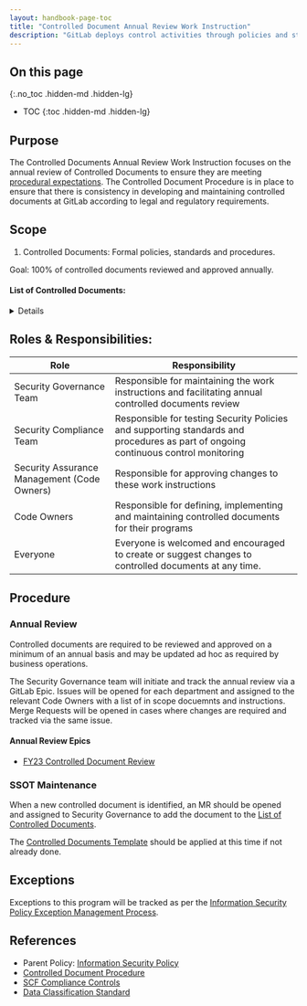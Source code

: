 ```yaml
---
layout: handbook-page-toc
title: "Controlled Document Annual Review Work Instruction"
description: "GitLab deploys control activities through policies and standards that establish what is expected and procedures that put policies and standards into action."
---
```


## On this page
{:.no_toc .hidden-md .hidden-lg}

- TOC
{:toc .hidden-md .hidden-lg}

## Purpose

The Controlled Documents Annual Review Work Instruction focuses on the annual review of Controlled Documents to ensure they are meeting [procedural expectations](https://about.gitlab.com/handbook/security/controlled-document-procedure.html). The Controlled Document Procedure is in place to ensure that there is consistency in developing and maintaining controlled documents at GitLab according to legal and regulatory requirements.


## Scope

1. Controlled Documents: Formal policies, standards and procedures.

Goal: 100% of controlled documents reviewed and approved annually.

#### List of Controlled Documents:

<details markdown="1">

| Document Name | Description | URL | Code Owners |
| :----: | :--------------------------------------: | :----: |:----:  |
| Acceptable Use Policy | Specifies requirements related to the use of GitLab computing resources and data assets by GitLab team members so as to protect our customers, team members, contractors, company, and other partners from harm caused by both deliberate and inadvertent misuse. | [https://about.gitlab.com/handbook/people-group/acceptable-use-policy/](https://about.gitlab.com/handbook/people-group/acceptable-use-policy/)| Security, Legal and PeopleOps |
| Access Management Policy | Specifies Centralized access management ensuring that the authorized GitLab team-members have access to the correct data and systems at the correct level. | [https://about.gitlab.com/handbook/security/access-management-policy.html](https://about.gitlab.com/handbook/security/access-management-policy.html)| Security Assurance Management |
| Access Review Guidelines | Defines the importance of the User access review process as an important control activity required for internal and external IT audits, helping to minimize threats, and provide assurance of who has access to what. | [https://about.gitlab.com/handbook/security/security-assurance/security-compliance/access-reviews.html](https://about.gitlab.com/handbook/security/security-assurance/security-compliance/access-reviews.html)| Security Compliance Team |
| Audit Logging Policy | Ensures the proper operation and security of critical information system activity. | [https://about.gitlab.com/handbook/security/audit-logging-policy.html](https://about.gitlab.com/handbook/security/audit-logging-policy.html) | Security Assurance Management |
| Backup Policy | Documents that our production databases are taken every 24 hours with continuous incremental data (at 60 sec intervals). | [https://about.gitlab.com/handbook/engineering/infrastructure/production/#backups](https://about.gitlab.com/handbook/engineering/infrastructure/production/#backups) | Infrastructure Management Team |
| Backup Recovery Testing | Documentation implementing a backup testing pipeline to detect whether or not the backup is actually restorable and in good shape. | [https://gitlab.com/gitlab-com/gl-infra/gitlab-restore/postgres-gprd/blob/master/README.md](https://gitlab.com/gitlab-com/gl-infra/gitlab-restore/postgres-gprd/blob/master/README.md) | Infrastructure Management Team |
| Business Continuity Plan | Documentation of our overall organizational program for achieving continuity of operations for business functions. Continuity planning addresses both information system restoration and implementation of alternative business processes when systems are compromised. | [https://about.gitlab.com/handbook/business-technology/gitlab-business-continuity-plan/](https://about.gitlab.com/handbook/business-technology/gitlab-business-continuity-plan/) | Information Technology Team |
| Business Impact Analysis (BIA) | Documents how we identify and prioritize system components by correlating them to mission critical processes that support the functioning of GitLab. | [https://about.gitlab.com/handbook/security/security-assurance/security-risk/storm-program/business-impact-analysis.html](https://about.gitlab.com/handbook/security/security-assurance/security-risk/storm-program/business-impact-analysis.html) | Security Risk Team |
| Change Management Policy | Specifies requirements to manage changes in the operational environment with the aim of doing so (in order of highest to lowest priority) safely, effectively and efficiently. | [https://about.gitlab.com/handbook/engineering/infrastructure/change-management/](https://about.gitlab.com/handbook/engineering/infrastructure/change-management/) | Infrastructure Management Team |
| Controlled Document Procedure | Deploying control activities through policies and standards that establish what is expected and procedures that put policies and standards into action ensuring there is consistency in developing and maintaining controlled documents at GitLab utilizing a hierarchal approach for managing legal and regulatory requirements. | [https://about.gitlab.com/handbook/security/controlled-document-procedure.html](https://about.gitlab.com/handbook/security/controlled-document-procedure.html) | Security Assurance Management |
| Cryptographic Standard | The Cryptography Standard defines approved cryptographic algorithms, settings, and cryptographic modules for the purposes of encrypting data at rest or in transit within the various systems and subsystems used by the GitLab product. | [https://about.gitlab.com/handbook/security/cryptographic-standard.html](https://about.gitlab.com/handbook/security/cryptographic-standard.html) | Security Management |
| Data Classification Standard | Defines data categories and provides a matrix of security and privacy controls for the purposes of determining the level of protection to be applied to GitLab data throughout its lifecycle. | [https://about.gitlab.com/handbook/security/data-classification-standard.html](https://about.gitlab.com/handbook/security/data-classification-standard.html) | Security Assurance Management |
| Data Protection Impact Assessment (DPIA) Policy | Ensures that our use of personal data is fully understood, that risks to the rights and freedoms of individuals resulting from the processing of personal data are carefully examined and that all appropriate measures are put in place to protect these rights throughout the lifecycle of the processing. DPIAs, in conjunction with the associated forms and guidance, should be used to ensure that our obligations and policies in this area are met. |[https://about.gitlab.com/handbook/legal/privacy/dpia-policy/](https://about.gitlab.com/handbook/legal/privacy/dpia-policy/]| Security Management | Security Management |
| Data Management Standard | This standard documents how the data team delivers results that matter securing our data. | [https://about.gitlab.com/handbook/business-technology/data-team/data-management/](https://about.gitlab.com/handbook/business-technology/data-team/data-management/) | Data Team Management |
| Data Platform Guidelines | This document identifies our guidelines for the data flow diagram, system tiers and access. | [https://about.gitlab.com/handbook/business-technology/data-team/platform/](https://about.gitlab.com/handbook/business-technology/data-team/platform/) | Data Team Management |
| Database Disaster Recovery | Documents our disaster recovery for databases. | [https://about.gitlab.com/handbook/engineering/infrastructure/database/disaster_recovery.html](https://about.gitlab.com/handbook/engineering/infrastructure/database/disaster_recovery.html) | Infrastructure Management Team |
| Disaster Recovery | Documents our disaster recovery. | [https://gitlab.com/gitlab-com/gl-infra/readiness/-/blob/master/library/disaster-recovery/index.md](https://gitlab.com/gitlab-com/gl-infra/readiness/-/blob/master/library/disaster-recovery/index.md) |  Infrastructure Management Team |
| Encryption Policy | Documents the encryption process in which data is securely encoded at rest and in transit to remain hidden from or inaccessible to unauthorized users to better protect private, proprietary and sensitive data and enhance the security of communication between client applications and servers. | [https://about.gitlab.com/handbook/security/threat-management/vulnerability-management/encryption-policy.html](https://about.gitlab.com/handbook/security/threat-management/vulnerability-management/encryption-policy.html) | Security Assurance Management |
| EndPoint Management | GitLab utilizes centralized laptop management for company-issued laptops. | [https://about.gitlab.com/handbook/business-technology/team-member-enablement/onboarding-access-requests/endpoint-management/](https://about.gitlab.com/handbook/business-technology/team-member-enablement/onboarding-access-requests/endpoint-management/) | Business Technology Management |
| GCF Security Control Procedure | GCF Security Controls identified that need to be implemented by the security compliance team for compliance or regulatory reasons, these controls follow an established process in order to make that implementation successful. | [https://about.gitlab.com/handbook/security/security-assurance/security-compliance/security-control-lifecycle.html](https://about.gitlab.com/handbook/security/security-assurance/security-compliance/security-control-lifecycle.html) | Security Compliance Management |
| GitLab Password Procedure | Passwords are one of the primary mechanisms that protect GitLab information systems and other resources from unauthorized use. Constructing secure passwords and ensuring proper password management is essential. GitLab's password guidelines are based, in part, on the recommendations by NIST 800-63B. | [https://about.gitlab.com/handbook/security/#gitlab-password-policy-guidelines](https://about.gitlab.com/handbook/security/#gitlab-password-policy-guidelines) | Security Assurance Management |
| GitLab Terms of Service | Documents the terms of service when using GitLab | [https://about.gitlab.com/terms/](https://about.gitlab.com/terms/) | GitLab Legal |
| Information Security Management System (ISMS) | Documents the boundaries and objectives of GitLab's ISMS | [https://about.gitlab.com/handbook/security/ISMS.html](https://about.gitlab.com/handbook/security/ISMS.html) | Security Assurance Management |
| IT Help Team Policy and Standards | Documents IT Support responsibilities for onboarding and managing company assets. | [https://about.gitlab.com/handbook/business-ops/employee-enablement/it-help/](https://about.gitlab.com/handbook/business-ops/employee-enablement/it-help/) | Business Technology Management |
| IT Ops Policy and Standards | Documents IT Operations responsibilities for onboarding and managing company assets. | [https://about.gitlab.com/handbook/business-ops/employee-enablement/it-ops-team/](https://about.gitlab.com/handbook/business-ops/employee-enablement/it-ops-team/) | Business Technology Management |
| Off-boarding Policy Guidelines | Documents off-boarding step by step process that covers all the steps necessary to successfully part ways with an employee following their resignation or termination. When done well, a clear offboarding process ensures a smooth transition for both the company and the departing employee. | [https://about.gitlab.com/handbook/offboarding/offboarding_guidelines/](https://about.gitlab.com/handbook/offboarding/offboarding_guidelines/) | People Operations Management |
| Penetration Testing Policy | Document determines whether or not defensive measures employed on the system are strong enough to prevent security breaches. Penetration test reports also suggest the countermeasures that can be taken to reduce the risk of the system being attacked. | [https://about.gitlab.com/handbook/security/penetration-testing-policy.html](https://about.gitlab.com/handbook/security/penetration-testing-policy.html) | Security Assurance Management |
| People Policies | These policies document the benefits, procedures, and requirements of the company. | [https://about.gitlab.com/handbook/people-policies/](https://about.gitlab.com/handbook/people-policies/) | People Management |
| Production Architecture | The GitLab.com core infrastructure is primarily hosted in Google Cloud Platform's (GCP) us-east1 region (see Regions and Zones)—and we use GCP iconography in our diagrams to represent GCP resources. We do have dependencies on other cloud providers for separate functions. Some of the dependencies are legacy fragments from our migration from Azure, and others are deliberate to separate concerns in the event of cloud provider service disruption. This document does not cover servers that are not integral to the public facing operations of GitLab.com. | [https://about.gitlab.com/handbook/engineering/infrastructure/production/architecture/](https://about.gitlab.com/handbook/engineering/infrastructure/production/architecture/) | Infrastructure Management Team |
| Records Retention & Disposal Policy | Documents the specific retention and secure disposal requirements for critical GitLab records. | [https://about.gitlab.com/handbook/security/records-retention-deletion.html](https://about.gitlab.com/handbook/security/records-retention-deletion.html) | Security Risk Management |
| Security Operational Risk Management | The Information Security Risk Management Program performs risk analysis of information resources that store, process or transmit an organization's data. The purpose of the Security Operational Risk Management (“StORM”) program at GitLab is to identify, track, and treat security operational risks in support of GitLab's organization-wide objectives. The Security Risk team utilizes the procedures below to ensure that security risks that may impact GitLab's ability to achieve its customer commitments and operational objectives are effectively identified and treated. | [https://about.gitlab.com/handbook/security/security-assurance/security-risk/storm-program/](https://about.gitlab.com/handbook/security/security-assurance/security-risk/storm-program/) | Security Risk Management |
| Security Compliance Observation Management Procedure | Defines the risks identified at the information system or business process levels and how to track them. | [https://about.gitlab.com/handbook/security/security-assurance/observation-remediation-procedure.html](https://about.gitlab.com/handbook/security/security-assurance/observation-remediation-procedure.html) | Security Compliance Management |
| Security Incident Communications Plan | Documents the communication response plan to map out the who, what, when, and how of GitLab in notifying and engaging with internal stakeholders and external customers on security incidents. This plan of action covers the strategy and approach for security events which have a ‘high’ or greater impact as outlined in GitLab’s risk scoring matrix. | [https://about.gitlab.com/handbook/security/security-operations/sirt/security-incident-communication-plan.html](https://about.gitlab.com/handbook/security/security-operations/sirt/security-incident-communication-plan.html) | Security Management |
| Security Incident Response Guide | Documents the responsibilities of all GitLab team members when responding to or reporting security incidents. | [https://about.gitlab.com/handbook/security/security-operations/sirt/sec-incident-response.html](https://about.gitlab.com/handbook/security/security-operations/sirt/sec-incident-response.html) | Security Management |
| Security Operations On-Call Guide (Major Incidents) | Documents how the Security Operations Team (SecOps) is collectively on-call 24/7/365, split into 12-hour shifts Monday to Friday and 48-hour coverage Saturday and Sunday. | [https://about.gitlab.com/handbook/security/secops-oncall.html#major-incident-response-workflow](https://about.gitlab.com/handbook/security/secops-oncall.html#major-incident-response-workflow) | Security Assurance Management |
| Security Trainings Procedure | Describes the security awareness training program that provides ongoing training to GitLab team members that enhances knowledge and identification of cybersecurity threats, vulnerabilities, and attacks. | [https://about.gitlab.com/handbook/security/security-assurance/governance/sec-training.html](https://about.gitlab.com/handbook/security/security-assurance/governance/sec-training.html) | Security Assurance Management |
| Third Party Risk Management | Documents the process in order to minimize the risk associated with third party applications and services. The Security Risk Team performs security reviews on new and renewing third party vendors that are requested through the procurement process. | [https://about.gitlab.com/handbook/security/security-assurance/security-risk/third-party-risk-management.html](https://about.gitlab.com/handbook/security/security-assurance/security-risk/third-party-risk-management.html) | Security Risk Management |
| Vulnerability Management Policy | Documents the recurring process of identifying, classifying, prioritizing, mitigating, and remediating vulnerabilities. This overview will focus on infrastructure vulnerabilities and the operational vulnerability management process designed to provide insight into our environments, leverage GitLab for vulnerability workflows, promote healthy patch management among other preventative best-practices, and remediate risk; all with the end goal to better secure our environments. | [https://about.gitlab.com/handbook/security/threat-management/vulnerability-management/#vulnerability-management-overview](https://about.gitlab.com/handbook/security/threat-management/vulnerability-management/#vulnerability-management-overview) | Security Assurance Management |

</details>


## Roles & Responsibilities:

| Role  | Responsibility |
|-----------|-----------|
| Security Governance Team | Responsible for maintaining the work instructions and facilitating annual controlled documents review |
| Security Compliance Team | Responsible for testing Security Policies and supporting standards and procedures as part of ongoing continuous control monitoring |
| Security Assurance Management (Code Owners) | Responsible for approving changes to these work instructions |
| Code Owners | Responsible for defining, implementing and maintaining controlled documents for their programs |
| Everyone |  Everyone is welcomed and encouraged to create or suggest changes to controlled documents at any time.

## Procedure

### Annual Review
Controlled documents are required to be reviewed and approved on a minimum of an annual basis and may be updated ad hoc as required by business operations.

The Security Governance team will initiate and track the annual review via a GitLab Epic. Issues will be opened for each department and assigned to the relevant Code Owners with a list of in scope docuemnts and instructions. Merge Requests will be opened in cases where changes are required and tracked via the same issue.

#### Annual Review Epics
- [FY23 Controlled Document Review](https://gitlab.com/groups/gitlab-com/gl-security/security-assurance/governance/-/epics/7)

### SSOT Maintenance
When a new controlled document is identified, an MR should be opened and assigned to Security Governance to add the document to the [List of Controlled Documents](https://about.gitlab.com/handbook/security/controlled-document-program.html#list-of-controlled-documents).

The [Controlled Documents Template](https://gitlab.com/gitlab-com/gl-security/security-assurance/governance/security-governance/-/blob/master/runbooks/controlled%20documents%20template.md) should be applied at this time if not already done.

## Exceptions
Exceptions to this program will be tracked as per the [Information Security Policy Exception Management Process](/handbook/security/#information-security-policy-exception-management-process).

## References
* Parent Policy: [Information Security Policy](/handbook/security/)
* [Controlled Document Procedure](https://about.gitlab.com/handbook/security/controlled-document-procedure.html)
* [SCF Compliance Controls](/handbook/security/security-assurance/security-compliance/guidance/compliance.html)
* [Data Classification Standard](/handbook/security/data-classification-standard.html)
